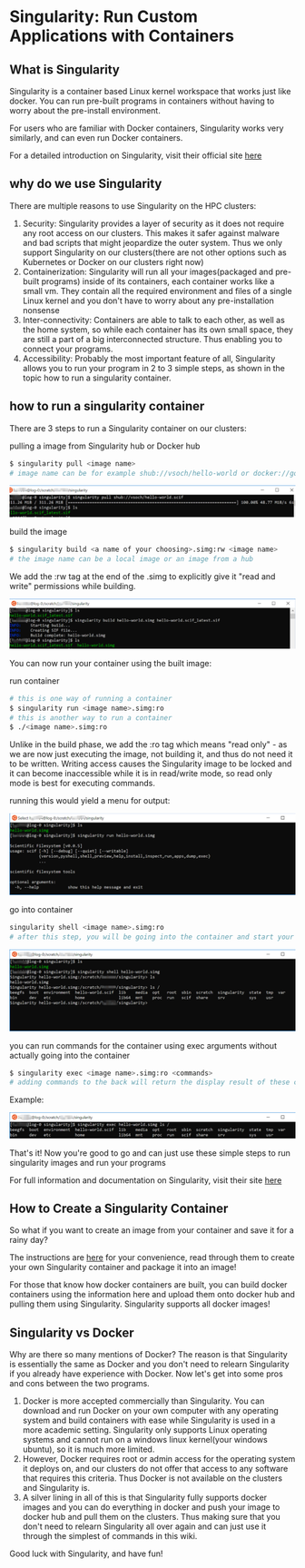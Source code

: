 # Singularity: Run Custom Applications with Containers

## What is Singularity
Singularity is a container based Linux kernel workspace that works just like docker.  You can run pre-built programs in containers without having to worry about the pre-install environment.

For users who are familiar with Docker containers, Singularity works very similarly, and can even run Docker containers.

For a detailed introduction on Singularity, visit their official site [here](https://apptainer.org/documentation/)

## why do we use Singularity
There are multiple reasons to use Singularity on the HPC clusters:
1. Security: Singularity provides a layer of security as it does not require any root access on our clusters. This makes it safer against malware and bad scripts that might jeopardize the outer system. Thus we only support Singularity on our clusters(there are not other options such as Kubernetes or Docker on our clusters right now)
2. Containerization: Singularity will run all your images(packaged and pre-built programs) inside of its containers, each container works like a small vm. They contain all the required environment and files of a single Linux kernel and you don't have to worry about any pre-installation nonsense
3. Inter-connectivity: Containers are able to talk to each other, as well as the home system, so while each container has its own small space, they are still a part of a big interconnected structure. Thus enabling you to connect your programs.
4. Accessibility: Probably the most important feature of all, Singularity allows you to run your program in 2 to 3 simple steps, as shown in the topic how to run a singularity container. 

## how to run a singularity container
There are 3 steps to run a Singularity container on our clusters:

pulling a image from Singularity hub or Docker hub
```sh
$ singularity pull <image name>
# image name can be for example shub://vsoch/hello-world or docker://godlovedc/lolcow
``` 

![singularity1](./static/singularity1.png)

build the image
```sh
$ singularity build <a name of your choosing>.simg:rw <image name>
# the image name can be a local image or an image from a hub
```
We add the :rw tag at the end of the .simg to explicitly give it "read and write" permissions while building.

![singularity2](./static/singularity2.png)

You can now run your container using the built image:

run container
```sh
# this is one way of running a container
$ singularity run <image name>.simg:ro
# this is another way to run a container
$ ./<image name>.simg:ro
```

Unlike in the build phase, we add the :ro tag which means "read only" - as we are now just executing the image, not building it, and thus do not need it to be written. Writing access causes the Singularity image to be locked and it can become inaccessible while it is in read/write mode, so read only mode is best for executing commands.

running this would yield a menu for output:

![singularity3](./static/singularity3.png)

go into container
```sh
singularity shell <image name>.simg:ro
# after this step, you will be going into the container and start your programming
```

![singularity4](./static/singularity4.png)

you can run commands for the container using exec arguments without actually going into the container
```sh
$ singularity exec <image name>.simg:ro <commands>
# adding commands to the back will return the display result of these commands in the container without actually going into the container
```

Example:

![singularity5](./static/singularity5.png)

That's it! Now you're good to go and can just use these simple steps to run singularity images and run your programs

For full information and documentation on Singularity, visit their site [here](https://sylabs.io/docs/)

## How to Create a Singularity Container
So what if you want to create an image from your container and save it for a rainy day?

The instructions are [here](https://apptainer.org/documentation/) for your convenience, read through them to create your own Singularity container and package it into an image!

For those that know how docker containers are built, you can build docker containers using the information here and upload them onto docker hub and pulling them using Singularity. Singularity supports all docker images!

## Singularity vs Docker
Why are there so many mentions of Docker? The reason is that Singularity is essentially the same as Docker and you don't need to relearn Singularity if you already have experience with Docker. Now let's get into some pros and cons between the two programs.
1. Docker is more accepted commercially than Singularity. You can download and run Docker on your own computer with any operating system and build containers with ease while Singularity is used in a more academic setting. Singularity only supports Linux operating systems and cannot run on a windows linux kernel(your windows ubuntu), so it is much more limited.
2. However, Docker requires root or admin access for the operating system it deploys on, and our clusters do not offer that access to any software that requires this criteria. Thus Docker is not available on the clusters and Singularity is.
3. A silver lining in all of this is that Singularity fully supports docker images and you can do everything in docker and push your image to docker hub and pull them on the clusters. Thus making sure that you don't need to relearn Singularity all over again and can just use it through the simplest of commands in this wiki.

Good luck with Singularity, and have fun!

